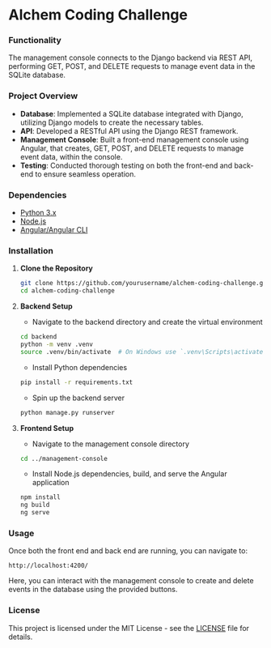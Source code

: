 # Alchem Coding Challenge

### Functionality
The management console connects to the Django backend via REST API, performing GET, POST, and DELETE requests to manage event data in the SQLite database.

### Project Overview
- **Database**: Implemented a SQLite database integrated with Django, utilizing Django models to create the necessary tables.
- **API**: Developed a RESTful API using the Django REST framework.
- **Management Console**: Built a front-end management console using Angular, that creates, GET, POST, and DELETE requests to manage event data, within the console.
- **Testing**: Conducted thorough testing on both the front-end and back-end to ensure seamless operation.

### Dependencies
- [Python 3.x](https://www.python.org/)
- [Node.js](https://nodejs.org/en)
- [Angular/Angular CLI](https://angular.dev/installation)

### Installation

1. **Clone the Repository**
    ```bash
    git clone https://github.com/yourusername/alchem-coding-challenge.git
    cd alchem-coding-challenge
    ```

2. **Backend Setup**
    - Navigate to the backend directory and create the virtual environment
    ```bash
    cd backend
    python -m venv .venv
    source .venv/bin/activate  # On Windows use `.venv\Scripts\activate`
    ```
    - Install Python dependencies
    ```bash
    pip install -r requirements.txt
    ```
    - Spin up the backend server
    ```bash
    python manage.py runserver
    ```

3. **Frontend Setup**
    - Navigate to the management console directory
    ```bash
    cd ../management-console
    ```
    - Install Node.js dependencies, build, and serve the Angular application
    ```bash
    npm install
    ng build
    ng serve
    ```

### Usage
Once both the front end and back end are running, you can navigate to:
```
http://localhost:4200/
```
Here, you can interact with the management console to create and delete events in the database using the provided buttons.

### License
This project is licensed under the MIT License - see the [LICENSE](LICENSE) file for details.


